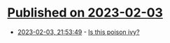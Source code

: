 # [Published on 2023-02-03](index.md)

* [2023-02-03, 21:53:49](https://news.ycombinator.com/item?id=34648259) - [Is this poison ivy?](https://www.birdandmoon.com/poisonivy/)
